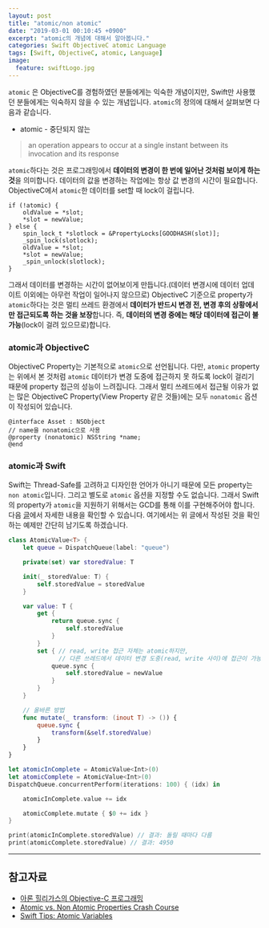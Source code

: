 ```yaml
---
layout: post
title: "atomic/non atomic"
date: "2019-03-01 00:10:45 +0900"
excerpt: "atomic의 개념에 대해서 알아봅니다."
categories: Swift ObjectiveC atomic Language
tags: [Swift, ObjectiveC, atomic, Language]
image:
  feature: swiftLogo.jpg
---
```


`atomic` 은 ObjectiveC를 경험하였던 분들에게는 익숙한 개념이지만, Swift만 사용했던 분들에게는 익숙하지 않을 수 있는 개념입니다. `atomic`의 정의에 대해서 살펴보면 다음과 같습니다.

* atomic - 중단되지 않는

> an operation appears to occur at a single instant between its invocation and its response

`atomic`하다는 것은 프로그래밍에서 **데이터의 변경이 한 번에 일어난 것처럼 보이게 하는 것**을 의미합니다. 데이터의 값을 변경하는 작업에는 항상 값 변경의 시간이 필요합니다. ObjectiveC에서 `atomic`한 데이터를 set할 때 lock이 걸립니다.

```objective_c
if (!atomic) {
    oldValue = *slot;
    *slot = newValue;
} else {
    spin_lock_t *slotlock = &PropertyLocks[GOODHASH(slot)];
    _spin_lock(slotlock);
    oldValue = *slot;
    *slot = newValue;
    _spin_unlock(slotlock);
}
```

그래서 데이터를 변경하는 시간이 없어보이게 만듭니다.(데이터 변경시에 데이터 업데이트 이외에는 아무런 작업이 일어나지 않으므로) ObjectiveC 기준으로 property가 `atomic`하다는 것은 멀티 쓰레드 환경에서 **데이터가 반드시 변경 전, 변경 후의 상황에서만 접근되도록 하는 것을 보장**합니다.  즉, **데이터의 변경 중에는 해당 데이터에 접근이 불가능**(lock이 걸려 있으므로)합니다.

### atomic과 ObjectiveC

ObjectiveC Property는 기본적으로 `atomic`으로 선언됩니다. 다만, `atomic` property는 위에서 본 것처럼 `atomic` 데이터가 변경 도중에 접근하지 못 하도록 lock이 걸리기 때문에 property 접근의 성능이 느려집니다. 그래서 멀티 쓰레드에서 접근될 이유가 없는 많은 ObjectiveC Property(View Property 같은 것들)에는 모두 `nonatomic` 옵션이 작성되어 있습니다.

```objective_c
@interface Asset : NSObject
// name을 nonatomic으로 사용
@property (nonatomic) NSString *name;
@end
```

### atomic과 Swift

Swift는 Thread-Safe를 고려하고 디자인한 언어가 아니기 때문에 모든 property는 `non atomic`입니다. 그리고 별도로 `atomic` 옵션을 지정할 수도 없습니다. 그래서 Swift의 property가 `atomic`을 지원하기 위해서는 GCD를 통해 이를 구현해주어야 합니다. 다음 [글](https://www.objc.io/blog/2018/12/18/atomic-variables/)에서 자세한 내용을 확인할 수 있습니다. 여기에서는 위 글에서 작성된 것을 확인하는 예제만 간단히 남기도록 하겠습니다.

```swift
class AtomicValue<T> {
    let queue = DispatchQueue(label: "queue")

    private(set) var storedValue: T

    init(_ storedValue: T) {
        self.storedValue = storedValue
    }

    var value: T {
        get {
            return queue.sync {
                self.storedValue
            }
        }
        set { // read, write 접근 자체는 atomic하지만,
              // 다른 쓰레드에서 데이터 변경 도중(read, write 사이)에 접근이 가능하여, 완벽한 atomic이 아닙니다.
            queue.sync {
                self.storedValue = newValue
            }
        }
    }

    // 올바른 방법
    func mutate(_ transform: (inout T) -> ()) {
        queue.sync {
            transform(&self.storedValue)
        }
    }
}

let atomicInComplete = AtomicValue<Int>(0)
let atomicComplete = AtomicValue<Int>(0)
DispatchQueue.concurrentPerform(iterations: 100) { (idx) in

    atomicInComplete.value += idx

    atomicComplete.mutate { $0 += idx }
}

print(atomicInComplete.storedValue) // 결과: 돌릴 때마다 다름
print(atomicComplete.storedValue) // 결과: 4950
```

---

## 참고자료

- [아론 힐리가스의 Objective-C 프로그래밍](https://www.kyobobook.co.kr/product/detailViewKor.laf?mallGb=KOR&ejkGb=KOR&barcode=9788994506401)
- [Atomic vs. Non Atomic Properties Crash Course](https://medium.com/@YogevSitton/atomic-vs-non-atomic-properties-crash-course-d11c23f4366c)
- [Swift Tips: Atomic Variables](https://www.objc.io/blog/2018/12/18/atomic-variables/)